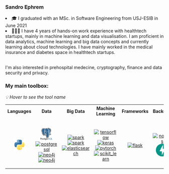 ### Sandro Ephrem

<li> 🎓 I graduated with an MSc. in Software Engineering from USJ-ESIB in June 2021</li>
<li> 👩🏻‍💻 I have 4 years of hands-on work experience with healthtech startups, mainly in machine learning and data visualisation. I am proficient in data analytics, machine learning and big data concepts and currently learning about cloud technologies. I have mainly worked in the medical insurance and diabetes space in healthtech startups.</li>
<br>

I'm also interested in prehospital medecine, cryptography, finance and data security and privacy.

<h3 align="left">My main toolbox:</h3>
<i>💡 Hover to see the tool name</i>
<p>
<table>
<tbody>
  <tr>
    <th>Languages</th>
    <th>Data</th>
    <th>Big Data</th>
    <th>Machine Learning</th>
    <th>Frameworks</th>
    <th>Backend</th>
    <th>Cloud</th>
  </tr>
  <tr>
    <td align="center"><!-- Python --><p><br>
      <a href="https://www.python.org" target="_blank"> 
    <img src="https://raw.githubusercontent.com/devicons/devicon/master/icons/python/python-original.svg" alt="python" title="Python" width="40" height="40"/> 
      </a></p>
  </td>
    <td align="center"><!-- PostgreSQL --><p><br>
      <a href="https://www.postgresql.org" target="_blank" rel="noreferrer"> <img src="https://raw.githubusercontent.com/devicons/devicon/master/icons/postgresql/postgresql-original-wordmark.svg" alt="postgresql" width="40" height="40"/> </a>
    <!-- MongoDB -->
  <a href="https://www.mongodb.com" target="_blank" rel="noreferrer"> <img src="https://www.vectorlogo.zone/logos/mongodb/mongodb-icon.svg" title="MongoDB" alt="postgresql" width="40" height="40"/> </a>
<!-- Neo4j -->
<a href="https://neo4j.com/" target="_blank" rel="noreferrer"> <img src="https://www.vectorlogo.zone/logos/neo4j/neo4j-icon.svg" alt="neo4j" title="Neo4j" width="40" height="40"/> </a>
<!-- Pandas -->
<a href="https://pandas.pydata.org/" target="_blank" rel="noreferrer"> <img src="https://cdn.jsdelivr.net/gh/devicons/devicon/icons/pandas/pandas-original-wordmark.svg" alt="neo4j" title="Pandas" width="40" height="40"/> </a></p>
</td>
    <td align="center"><!-- Spark --><p><br>
<a href="https://spark.apache.org/" target="_blank" rel="noreferrer"> <img src="https://www.vectorlogo.zone/logos/apache_spark/apache_spark-icon.svg" alt="spark" title="Apache Spark" width="40" height="40"/> </a>
<!-- Hive -->
<a href="https://hive.apache.org/" target="_blank" rel="noreferrer"> <img src="https://www.vectorlogo.zone/logos/apache_hive/apache_hive-icon.svg" alt="spark" title="Apache Hive" width="40" height="40"/> </a>
<!-- Elasticsearch -->
<a href="https://www.elastic.co" target="_blank" rel="noreferrer"> <img src="https://www.vectorlogo.zone/logos/elastic/elastic-icon.svg" alt="elasticsearch" title="Elasticsearch" width="40" height="40"/> </a></p></td>
    <td align="center">
<p><br>
<!-- Tensorflow -->
<a href="https://tensorflow.org/" target="_blank"> 
 <img src="https://www.vectorlogo.zone/logos/tensorflow/tensorflow-icon.svg" alt="tensorflow" title="Tensorflow" width="40" height="40"/> 
</a> 
<!-- Keras -->
<a href="https://keras.io" target="_blank"> 
 <img src="https://upload.wikimedia.org/wikipedia/commons/a/ae/Keras_logo.svg" alt="keras" title="Keras" width="40" height="40"/> 
</a> 
<!-- Pytorch -->
  <a href="https://pytorch.org/" target="_blank"> 
    <img src="https://www.vectorlogo.zone/logos/pytorch/pytorch-icon.svg" alt="pytorch" width="40" height="40"/> 
  </a> 
<!-- Sklearn -->
<a href="https://scikit-learn.org/" target="_blank"> 
 <img src="https://upload.wikimedia.org/wikipedia/commons/0/05/Scikit_learn_logo_small.svg" alt="scikit_learn" title="Scikit-Learn" width="40" height="40"/> 
</a> 
</p></td>
    <td align="center">
      <p><br>
  <!-- Flask -->
  <a href="https://flask.palletsprojects.com/" target="_blank"> 
    <img src="https://www.vectorlogo.zone/logos/pocoo_flask/pocoo_flask-icon.svg" alt="flask" title="Flask" width="40" height="40"/> 
  </a> 
</p>
    </td>
    <td align="center">
<p><br>
  <!-- Node.js -->
  <a href="https://nodejs.org/en/" target="_blank"> 
    <img src="https://www.vectorlogo.zone/logos/nodejs/nodejs-icon.svg" alt="nodejs" title="Node.js" width="40" height="40"/> 
  </a> 
  <!-- FastAPI -->
  <a href="https://fastapi.tiangolo.com/" target="_blank"> 
    <img src="https://github.com/devicons/devicon/blob/master/icons/fastapi/fastapi-original.svg" alt="fastapi" title="FastAPI" width="40" height="40"/> 
  </a> 
</p>
    </td>
    <td align="center">
      <p><br>
  <!-- AWS -->
  <a href="https://aws.amazon.com/" target="_blank"> 
    <img src="https://www.vectorlogo.zone/logos/amazon_aws/amazon_aws-icon.svg" alt="aws" title="AWS" width="40" height="40"/> 
  </a> 
</p>
    </td>
  </tr>
</tbody>
</table>
 

